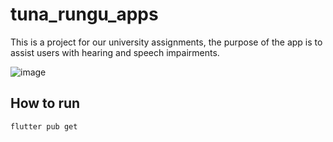 # tuna_rungu_apps

This is a project for our university assignments, the purpose of the app is to assist users with hearing and speech impairments. 

![image](https://user-images.githubusercontent.com/26085135/213421994-83495903-cb4a-4e7e-9659-8e17c5f1fbc2.png)

## How to run

````
flutter pub get
````
